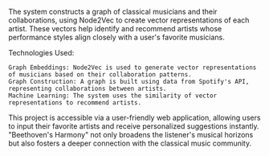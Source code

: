 The system constructs a graph of classical musicians and their collaborations, using Node2Vec to create vector representations of each artist. These vectors help identify and recommend artists whose performance styles align closely with a user's favorite musicians.

Technologies Used:

    Graph Embeddings: Node2Vec is used to generate vector representations of musicians based on their collaboration patterns.
    Graph Construction: A graph is built using data from Spotify's API, representing collaborations between artists.
    Machine Learning: The system uses the similarity of vector representations to recommend artists.

This project is accessible via a user-friendly web application, allowing users to input their favorite artists and receive personalized suggestions instantly. "Beethoven's Harmony" not only broadens the listener's musical horizons but also fosters a deeper connection with the classical music community.
